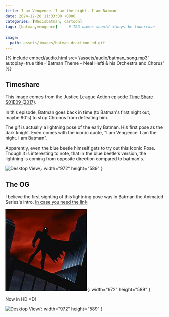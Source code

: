```yaml
---
title: I am Vengence. I am the night. I am Batman
date: 2024-12-28 11:33:00 +0800
categories: [Whoisbatman, cartoon]
tags: [batman,vengence]     # TAG names should always be lowercase

image:
  path: assets/images/batman_dcaction_hd.gif
---
```


{%
  include embed/audio.html
  src='/assets/audio/batman_song.mp3'
  autoplay=true
  title='Batman Theme - Neal Hefti & his Orchestra and Chorus'
%}

## Timeshare

This image comes from the Justice League Action episode [Time Share S01E09 (2017)](https://www.imdb.com/title/tt6323312/?ref_=ttep_ep9).

In this episode, Batman goes back in time (to Batman's first night out, maybe 90's) to stop Chronos from defeating him.

The gif is actually a lightning pose of the early Batman. His first pose as the dark knight. 
Even comes with the iconic quote, "I am Vengence. I am the night. I am Batman".

Apparently, even the blue beetle himself gets to try out this Iconic Pose. Though it is interesting to note, that in the blue beetle's version, the lightning is coming from opposite direction compared to batman's.

![Desktop View](/assets/images/Blue_beetle_hd.gif){: width="972" height="589" }

## The OG

I believe the first sighting of this lightning pose was in Batman the Animated Series's intro. [In case you need the link](https://www.imdb.com/title/tt0103359/?ref_=nv_sr_srsg_0_tt_8_nm_0_in_0_q_batman%2520the%2520ani)

![Desktop View](/assets/images/batman_btas.gif){: width="972" height="589" }

Now in HD =D!

![Desktop View](/assets/images/batman_btas_hd.gif){: width="972" height="589" }
